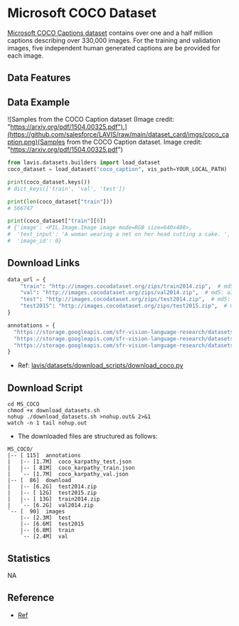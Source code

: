 # Microsoft COCO Dataset

[Microsoft COCO Captions dataset](https://github.com/tylin/coco-caption) contains over one and a half million captions describing over 330,000 images. For the training and validation images, five independent human generated captions are be provided for each image.


## Data Features

## Data Example

![Samples from the COCO Caption dataset (Image credit: "https://arxiv.org/pdf/1504.00325.pdf").](https://github.com/salesforce/LAVIS/raw/main/dataset_card/imgs/coco_caption.png)(Samples from the COCO Caption dataset. Image credit: "https://arxiv.org/pdf/1504.00325.pdf")

```python
from lavis.datasets.builders import load_dataset
coco_dataset = load_dataset("coco_caption", vis_path=YOUR_LOCAL_PATH)

print(coco_dataset.keys())
# dict_keys(['train', 'val', 'test'])

print(len(coco_dataset["train"]))
# 566747

print(coco_dataset["train"][0])
# {'image': <PIL.Image.Image image mode=RGB size=640x480>,
#  'text_input': 'A woman wearing a net on her head cutting a cake. ',
#  'image_id': 0}
```

## Download Links

```python
data_url = {
    "train": "http://images.cocodataset.org/zips/train2014.zip",  # md5: 0da8c0bd3d6becc4dcb32757491aca88
    "val": "http://images.cocodataset.org/zips/val2014.zip",  # md5: a3d79f5ed8d289b7a7554ce06a5782b3
    "test": "http://images.cocodataset.org/zips/test2014.zip",  # md5: 04127eef689ceac55e3a572c2c92f264
    "test2015": "http://images.cocodataset.org/zips/test2015.zip",  # md5: 04127eef689ceac55e3a572c2c92f264
}

annotations = {
  "https://storage.googleapis.com/sfr-vision-language-research/datasets/coco_karpathy_train.json",
  "https://storage.googleapis.com/sfr-vision-language-research/datasets/coco_karpathy_val.json",
  "https://storage.googleapis.com/sfr-vision-language-research/datasets/coco_karpathy_test.json",
}
```
- Ref: [lavis/datasets/download_scripts/download_coco.py](https://github.com/salesforce/LAVIS/blob/main/lavis/datasets/download_scripts/download_coco.py)

## Download Script

```shell
cd MS_COCO
chmod +x download_datasets.sh
nohup ./download_datasets.sh >nohup.out& 2>&1
watch -n 1 tail nohup.out
```

- The downloaded files are structured as follows:

```
MS_COCO/
|-- [ 115]  annotations
|   |-- [1.7M]  coco_karpathy_test.json
|   |-- [ 81M]  coco_karpathy_train.json
|   `-- [1.7M]  coco_karpathy_val.json
|-- [  86]  download
|   |-- [6.2G]  test2014.zip
|   |-- [ 12G]  test2015.zip
|   |-- [ 13G]  train2014.zip
|   `-- [6.2G]  val2014.zip
`-- [  90]  images
    |-- [2.3M]  test
    |-- [6.6M]  test2015
    |-- [6.8M]  train
    `-- [2.4M]  val
```

## Statistics

NA

## Reference

- [Ref](https://github.com/salesforce/LAVIS/blob/main/dataset_card/coco_caption.md)